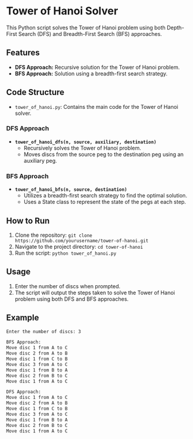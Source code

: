# Tower of Hanoi Solver

This Python script solves the Tower of Hanoi problem using both Depth-First Search (DFS) and Breadth-First Search (BFS) approaches.

## Features

- **DFS Approach:** Recursive solution for the Tower of Hanoi problem.
- **BFS Approach:** Solution using a breadth-first search strategy.

## Code Structure

- `tower_of_hanoi.py`: Contains the main code for the Tower of Hanoi solver.

### DFS Approach

- **`tower_of_hanoi_dfs(n, source, auxiliary, destination)`**
  - Recursively solves the Tower of Hanoi problem.
  - Moves discs from the source peg to the destination peg using an auxiliary peg.

### BFS Approach

- **`tower_of_hanoi_bfs(n, source, destination)`**
  - Utilizes a breadth-first search strategy to find the optimal solution.
  - Uses a State class to represent the state of the pegs at each step.

## How to Run

1. Clone the repository: `git clone https://github.com/yourusername/tower-of-hanoi.git`
2. Navigate to the project directory: `cd tower-of-hanoi`
3. Run the script: `python tower_of_hanoi.py`

## Usage

1. Enter the number of discs when prompted.
2. The script will output the steps taken to solve the Tower of Hanoi problem using both DFS and BFS approaches.

## Example

```bash
Enter the number of discs: 3

BFS Approach:
Move disc 1 from A to C
Move disc 2 from A to B
Move disc 1 from C to B
Move disc 3 from A to C
Move disc 1 from B to A
Move disc 2 from B to C
Move disc 1 from A to C

DFS Approach:
Move disc 1 from A to C
Move disc 2 from A to B
Move disc 1 from C to B
Move disc 3 from A to C
Move disc 1 from B to A
Move disc 2 from B to C
Move disc 1 from A to C
